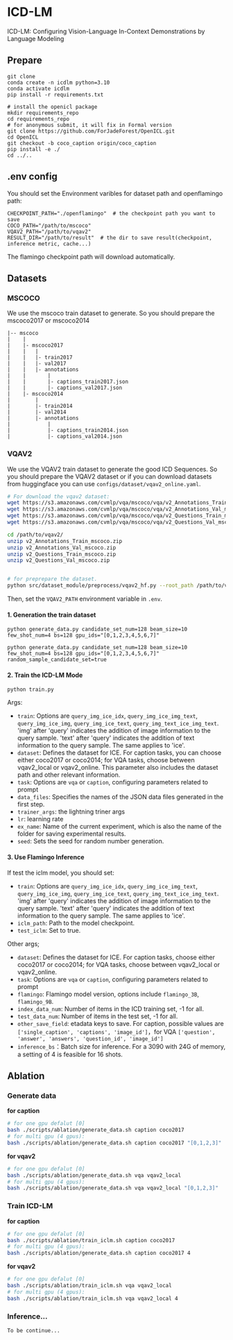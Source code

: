 # ICD-LM
ICD-LM: Configuring Vision-Language In-Context Demonstrations by
Language Modeling

## Prepare
```
git clone 
conda create -n icdlm python=3.10
conda activate icdlm
pip install -r requirements.txt

# install the openicl package
mkdir requirements_repo
cd requirements_repo
# for anonymous submit, it will fix in Formal version
git clone https://github.com/ForJadeForest/OpenICL.git
cd OpenICL
git checkout -b coco_caption origin/coco_caption
pip install -e ./
cd ../..
```

## .env config
You should set the Environment varibles for dataset path and openflamingo path:
```
CHECKPOINT_PATH="./openflamingo"  # the checkpoint path you want to save
COCO_PATH="/path/to/mscoco"
VQAV2_PATH="/path/to/vqav2"
RESULT_DIR="/path/to/result"  # the dir to save result(checkpoint, inference metric, cache...)
```
The flamingo checkpoint path will download automatically.


## Datasets
### MSCOCO
We use the mscoco train dataset to generate. 
So you should prepare the mscoco2017 or mscoco2014

```
|-- mscoco
|    |
|    |- mscoco2017
|    |   |
|    |   |- train2017
|    |   |- val2017
|    |   |- annotations
|    |       |
|    |       |- captions_train2017.json
|    |       |- captions_val2017.json
|    |- mscoco2014
|        |
|        |- train2014
|        |- val2014
|        |- annotations
|            |
|            |- captions_train2014.json
|            |- captions_val2014.json
```

### VQAV2
We use the VQAV2 train dataset to generate the good ICD Sequences.
So you should prepare the VQAV2 dataset or if you can download datasets from huggingface you can use `configs/dataset/vqav2_online.yaml`. 
```bash
# For download the vqav2 dataset:
wget https://s3.amazonaws.com/cvmlp/vqa/mscoco/vqa/v2_Annotations_Train_mscoco.zip -O /path/to/vqav2/
wget https://s3.amazonaws.com/cvmlp/vqa/mscoco/vqa/v2_Annotations_Val_mscoco.zip -O /path/to/vqav2/
wget https://s3.amazonaws.com/cvmlp/vqa/mscoco/vqa/v2_Questions_Train_mscoco.zip -O /path/to/vqav2/
wget https://s3.amazonaws.com/cvmlp/vqa/mscoco/vqa/v2_Questions_Val_mscoco.zip -O /path/to/vqav2/

cd /path/to/vqav2/
unzip v2_Annotations_Train_mscoco.zip
unzip v2_Annotations_Val_mscoco.zip
unzip v2_Questions_Train_mscoco.zip
unzip v2_Questions_Val_mscoco.zip


# for preprepare the dataset.
python src/dataset_module/preprocess/vqav2_hf.py --root_path /path/to/vqav2/
```
Then, set the `VQAV2_PATH` environment variable in `.env`.


#### 1. Generation the train dataset

```
python generate_data.py candidate_set_num=128 beam_size=10 few_shot_num=4 bs=128 gpu_ids="[0,1,2,3,4,5,6,7]"

python generate_data.py candidate_set_num=128 beam_size=10 few_shot_num=4 bs=128 gpu_ids="[0,1,2,3,4,5,6,7]" random_sample_candidate_set=true

```

#### 2. Train the ICD-LM Mode
```
python train.py
```
Args:
- `train`: Options are `query_img_ice_idx`, `query_img_ice_img_text`, `query_img_ice_img`, `query_img_ice_text`, `query_img_text_ice_img_text`. 'img' after 'query' indicates the addition of image information to the query sample. 'text' after 'query' indicates the addition of text information to the query sample. The same applies to 'ice'.
- `dataset`: Defines the dataset for ICE. For caption tasks, you can choose either coco2017 or coco2014; for VQA tasks, choose between vqav2_local or vqav2_online. This parameter also includes the dataset path and other relevant information.
- `task`: Options are `vqa` or `caption`, configuring parameters related to prompt
- `data_files`: Specifies the names of the JSON data files generated in the first step.
- `trainer_args`: the lightning triner args
- `lr`: learning rate
- `ex_name`: Name of the current experiment, which is also the name of the folder for saving experimental results. 
- `seed`: Sets the seed for random number generation.

#### 3. Use Flamingo Inference
If test the iclm model, you should set:
- `train`: Options are `query_img_ice_idx`, `query_img_ice_img_text`, `query_img_ice_img`, `query_img_ice_text`, `query_img_text_ice_img_text`. 'img' after 'query' indicates the addition of image information to the query sample. 'text' after 'query' indicates the addition of text information to the query sample. The same applies to 'ice'.
- `iclm_path`: Path to the model checkpoint.
- `test_iclm`: Set to true.

Other args;
- `dataset`: Defines the dataset for ICE. For caption tasks, choose either coco2017 or coco2014; for VQA tasks, choose between vqav2_local or vqav2_online.
- `task`: Options are `vqa` or `caption`, configuring parameters related to prompt
- `flamingo`: Flamingo model version, options include `flamingo_3B`, `flamingo_9B`.
- `index_data_num`: Number of items in the ICD training set, -1 for all.
- `test_data_num`: Number of items in the test set, -1 for all.
- `other_save_field`: etadata keys to save. For caption, possible values are `['single_caption', 'captions', 'image_id']`，for VQA `['question', 'answer', 'answers', 'question_id', 'image_id']`
- `inference_bs`：Batch size for inference. For a 3090 with 24G of memory, a setting of 4 is feasible for 16 shots.


## Ablation
### Generate data
**for caption**
```sh
# for one gpu defalut [0]
bash ./scripts/ablation/generate_data.sh caption coco2017 
# for multi gpu (4 gpus):
bash ./scripts/ablation/generate_data.sh caption coco2017 "[0,1,2,3]"
```
**for vqav2**
```sh
# for one gpu defalut [0]
bash ./scripts/ablation/generate_data.sh vqa vqav2_local
# for multi gpu (4 gpus):
bash ./scripts/ablation/generate_data.sh vqa vqav2_local "[0,1,2,3]"
```

### Train ICD-LM
**for caption**
```sh
# for one gpu defalut [0]
bash ./scripts/ablation/train_iclm.sh caption coco2017 
# for multi gpu (4 gpus):
bash ./scripts/ablation/generate_data.sh caption coco2017 4
```
**for vqav2**
```sh
# for one gpu defalut [0]
bash ./scripts/ablation/train_iclm.sh vqa vqav2_local
# for multi gpu (4 gpus):
bash ./scripts/ablation/train_iclm.sh vqa vqav2_local 4
```


### Inference...
```sh
To be continue...
```
